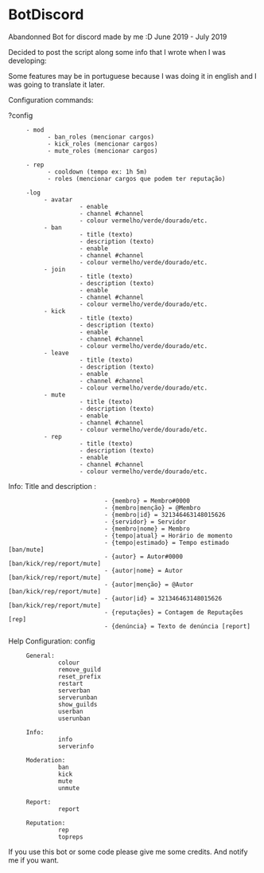 # BotDiscord
Abandonned Bot for discord made by me :D June 2019 - July 2019

Decided to post the script along some info that I wrote when I was developing:

Some features may be in portuguese because I was doing it in english and I was going to translate it later.




Configuration commands:

?config

         - mod
               - ban_roles (mencionar cargos)
               - kick_roles (mencionar cargos)
               - mute_roles (mencionar cargos)
         
         - rep
               - cooldown (tempo ex: 1h 5m)
               - roles (mencionar cargos que podem ter reputação)

         -log 
              - avatar   
                        - enable
                        - channel #channel
                        - colour vermelho/verde/dourado/etc.
              - ban
                        - title (texto)
                        - description (texto)
                        - enable
                        - channel #channel
                        - colour vermelho/verde/dourado/etc.
              - join
                        - title (texto)
                        - description (texto)
                        - enable
                        - channel #channel
                        - colour vermelho/verde/dourado/etc.
              - kick
                        - title (texto)
                        - description (texto)
                        - enable
                        - channel #channel
                        - colour vermelho/verde/dourado/etc.
              - leave
                        - title (texto)
                        - description (texto)
                        - enable
                        - channel #channel
                        - colour vermelho/verde/dourado/etc.
              - mute
                        - title (texto)
                        - description (texto)
                        - enable
                        - channel #channel
                        - colour vermelho/verde/dourado/etc.
              - rep
                        - title (texto)
                        - description (texto)
                        - enable
                        - channel #channel
                        - colour vermelho/verde/dourado/etc.

















Info: Title and description : 

                               - {membro} = Membro#0000
                               - {membro|menção} = @Membro
                               - {membro|id} = 321346463148015626
                               - {servidor} = Servidor
                               - {membro|nome} = Membro
                               - {tempo|atual} = Horário de momento
                               - {tempo|estimado} = Tempo estimado [ban/mute]  
                               - {autor} = Autor#0000 [ban/kick/rep/report/mute]
                               - {autor|nome} = Autor [ban/kick/rep/report/mute]
                               - {autor|menção} = @Autor [ban/kick/rep/report/mute]
                               - {autor|id} = 321346463148015626 [ban/kick/rep/report/mute]
                               - {reputações} = Contagem de Reputações [rep]
                               - {denúncia} = Texto de denúncia [report]








Help
         Configuration:
                  config  
                  
         General:
                  colour       
                  remove_guild 
                  reset_prefix 
                  restart      
                  serverban    
                  serverunban  
                  show_guilds  
                  userban      
                  userunban    
                  
         Info:
                  info         
                  serverinfo   
                  
         Moderation:
                  ban          
                  kick         
                  mute         
                  unmute     
                  
         Report:
                  report     
                  
         Reputation:
                  rep          
                  topreps      









If you use this bot or some code please give me some credits.
And notify me if you want.
